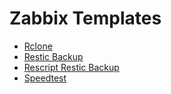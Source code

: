 # Zabbix Templates

* [Rclone](https://github.com/sebastian13/zabbix-templates/tree/master/rclone)
* [Restic Backup](https://github.com/sebastian13/zabbix-templates/tree/master/restic-backup)
* [Rescript Restic Backup](https://github.com/sebastian13/zabbix-templates/tree/master/rescript-restic-backup)
* [Speedtest](https://github.com/sebastian13/zabbix-templates/tree/master/speedtest)
